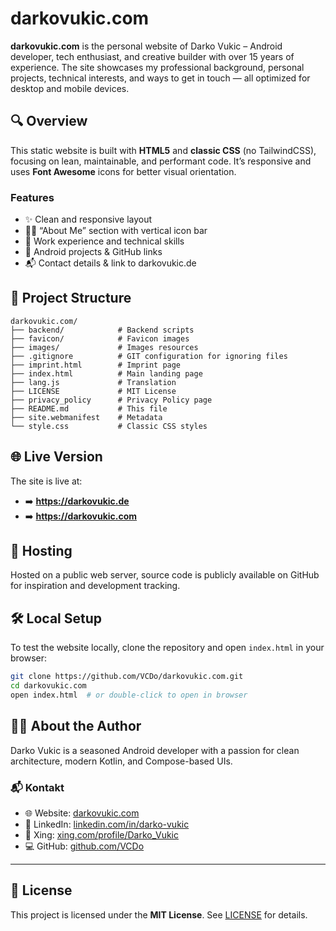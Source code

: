 # darkovukic.com

**darkovukic.com** is the personal website of Darko Vukic – Android developer, tech enthusiast, and creative builder with over 15 years of experience. The site showcases my professional background, personal projects, technical interests, and ways to get in touch — all optimized for desktop and mobile devices.

## 🔍 Overview

This static website is built with **HTML5** and **classic CSS** (no TailwindCSS), focusing on lean, maintainable, and performant code. It’s responsive and uses **Font Awesome** icons for better visual orientation.

### Features

- ✨ Clean and responsive layout
- 👨‍💻 “About Me” section with vertical icon bar
- 💼 Work experience and technical skills
- 📱 Android projects & GitHub links
- 📬 Contact details & link to darkovukic.de

## 📁 Project Structure

```
darkovukic.com/
├── backend/            # Backend scripts
├── favicon/            # Favicon images
├── images/             # Images resources
├── .gitignore          # GIT configuration for ignoring files
├── imprint.html        # Imprint page
├── index.html          # Main landing page
├── lang.js             # Translation
├── LICENSE             # MIT License
├── privacy_policy      # Privacy Policy page
├── README.md           # This file
├── site.webmanifest    # Metadata
└── style.css           # Classic CSS styles
```

## 🌐 Live Version

The site is live at:

- ➡️ **https://darkovukic.de**
- ➡️ **https://darkovukic.com**

## 🚀 Hosting

Hosted on a public web server, source code is publicly available on GitHub for inspiration and development tracking.

## 🛠️ Local Setup

To test the website locally, clone the repository and open `index.html` in your browser:

```bash
git clone https://github.com/VCDo/darkovukic.com.git
cd darkovukic.com
open index.html  # or double-click to open in browser
```

## 🧑‍💼 About the Author

Darko Vukic is a seasoned Android developer with a passion for clean architecture, modern Kotlin, and Compose-based UIs.

### 📬 Kontakt
- 🌐 Website: [darkovukic.com](https://darkovukic.de)
- 💼 LinkedIn: [linkedin.com/in/darko-vukic](https://www.linkedin.com/in/darko-vukic-7440082a0/)
- 🧭 Xing: [xing.com/profile/Darko_Vukic](https://www.xing.com/profile/Darko_Vukic)
- 💻 GitHub: [github.com/VCDo](https://github.com/VCDo)

---

## 📜 License

This project is licensed under the **MIT License**. See [LICENSE](LICENSE) for details.
